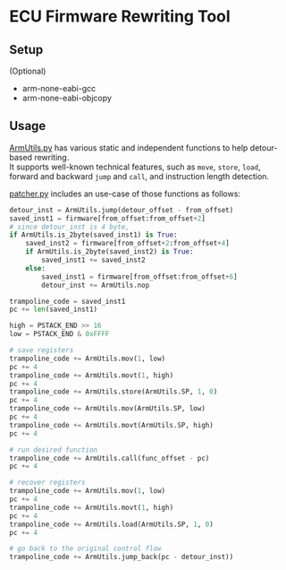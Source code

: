 # ECU Firmware Rewriting Tool

## Setup

(Optional)
* arm-none-eabi-gcc
* arm-none-eabi-objcopy

## Usage

[ArmUtils.py](https://github.com/purseclab/ShadowAuth/blob/main/ecu_firmware_rewriter/src/ArmUtils.py)
has various static and independent functions to help detour-based rewriting.  
It supports well-known technical features, such as `move`, `store`, `load`, forward and backward `jump` and `call`, and instruction length detection.

[patcher.py](https://github.com/purseclab/ShadowAuth/blob/main/ecu_firmware_rewriter/patcher.py) includes an use-case of those functions as follows:

```python
detour_inst = ArmUtils.jump(detour_offset - from_offset)
saved_inst1 = firmware[from_offset:from_offset+2]
# since detour_inst is 4 byte, 
if ArmUtils.is_2byte(saved_inst1) is True:
    saved_inst2 = firmware[from_offset+2:from_offset+4]
    if ArmUtils.is_2byte(saved_inst2) is True:
        saved_inst1 += saved_inst2
    else:
        saved_inst1 = firmware[from_offset:from_offset+6]
        detour_inst += ArmUtils.nop

trampoline_code = saved_inst1
pc += len(saved_inst1)

high = PSTACK_END >> 16
low = PSTACK_END & 0xFFFF    

# save registers
trampoline_code += ArmUtils.mov(1, low)
pc += 4
trampoline_code += ArmUtils.movt(1, high)
pc += 4
trampoline_code += ArmUtils.store(ArmUtils.SP, 1, 0)
pc += 4
trampoline_code += ArmUtils.mov(ArmUtils.SP, low)
pc += 4
trampoline_code += ArmUtils.movt(ArmUtils.SP, high)
pc += 4

# run desired function
trampoline_code += ArmUtils.call(func_offset - pc)
pc += 4

# recover registers
trampoline_code += ArmUtils.mov(1, low)
pc += 4
trampoline_code += ArmUtils.movt(1, high)
pc += 4
trampoline_code += ArmUtils.load(ArmUtils.SP, 1, 0)
pc += 4

# go back to the original control flow
trampoline_code += ArmUtils.jump_back(pc - detour_inst))
```